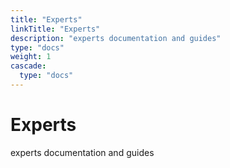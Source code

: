 ```yaml
---
title: "Experts"
linkTitle: "Experts"
description: "experts documentation and guides"
type: "docs"
weight: 1
cascade:
  type: "docs"
---
```


# Experts


experts documentation and guides





